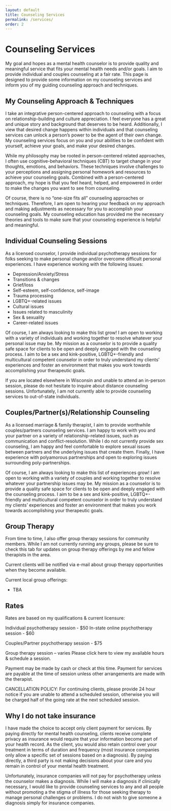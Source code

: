 ```yaml
---
layout: default
title: Counseling Services
permalink: /services/
order: 2
---
```


# Counseling Services

My goal and hopes as a mental health counselor is to provide quality and meaningful service that fits your mental health needs and/or goals. I aim to provide individual and couples counseling at a fair rate. This page is designed to provide some information on my counseling services and inform you of my guiding counseling approach and techniques. 

## My Counseling Approach & Techniques

I take an integrative person-centered approach to counseling with a focus on relationship-building and culture appreciation. I feel everyone has a great and unique story and background that deserves to be heard. Additionally, I view that desired change happens within individuals and that counseling services can unlock a person’s power to be the agent of their own change. My counseling services focus on you and your abilities to be confident with yourself, achieve your goals, and make your desired changes.

While my philosophy may be rooted in person-centered related approaches, I often use cognitive-behavioral techniques (CBT) to target change in your thoughts, emotions, and behaviors. These techniques involve challenges to your perceptions and assigning personal homework and resources to achieve your counseling goals. Combined with a person-centered approach, my hope is that you feel heard, helped, and empowered in order to make the changes you want to see from counseling.

Of course, there is no “one-size fits all” counseling approaches or techniques. Therefore, I am open to hearing your feedback on my approach and making adjustments as necessary for you to accomplish your counseling goals. My counseling education has provided me the necessary theories and tools to make sure that your counseling experience is helpful and meaningful.

## Individual Counseling Sessions

As a licensed counselor, I provide individual psychotherapy sessions for folks seeking to make personal change and/or overcome difficult personal experiences. I have experience working with the following issues:

*	Depression/Anxiety/Stress
*	Transitions & changes
* Grief/loss
* Self-esteem, self-confidence, self-image
* Trauma processing
* LGBTQ+-related issues
* Cultural issues
* Issues related to masculinity 
* Sex & sexuality
* Career-related issues

Of course, I am always looking to make this list grow! I am open to working with a variety of individuals and working together to resolve whatever your personal issue may be. My mission as a counselor is to provide a quality safe space for clients to be open and deeply engaged with the counseling process. I aim to be a sex and kink-positive, LGBTQ+-friendly and multicultural competent counselor in order to truly understand my clients’ experiences and foster an environment that makes you work towards accomplishing your therapeutic goals.

If you are located elsewhere in Wisconsin and unable to attend an in-person session, please do not hesitate to inquire about distance counseling sessions. Unfortunately, I am not currently able to provide counseling services to out-of-state individuals.

## Couples/Partner(s)/Relationship Counseling

As a licensed marriage & family therapist, I aim to provide worthwhile couples/partners counseling services. I am happy to work with you and your partner on a variety of relationship-related issues, such as communication and conflict-resolution. While I do not currently provide sex counseling, I am happy and feel comfortable to explore sexual issues between partners and the underlying issues that create them. Finally, I have experience with polyamorous partnerships and open to exploring issues surrounding poly-partnerships.

Of course, I am always looking to make this list of experiences grow! I am open to working with a variety of couples and working together to resolve whatever your partnership issues may be. My mission as a counselor is to provide a quality safe space for clients to be open and deeply engaged with the counseling process. I aim to be a sex and kink-positive, LGBTQ+-friendly and multicultural competent counselor in order to truly understand my clients’ experiences and foster an environment that makes you work towards accomplishing your therapeutic goals.

## Group Therapy

From time to time, I also offer group therapy sessions for community members. While I am not currently running any groups, please be sure to check this tab for updates on group therapy offerings by me and fellow therapists in the area.

Current clients will be notified via e-mail about group therapy opportunities when they become available.

Current local group offerings:

* TBA

## Rates

Rates are based on my qualifications & current licensure:

Individual psychotherapy session - $50
In-state online psychotherapy session - $60

Couples/Partner psychotherapy session - $75

Group therapy session – varies
Please click here to view my available hours & schedule a session.

Payment may be made by cash or check at this time. Payment for services are payable at the time of session unless other arrangements are made with the therapist. 

CANCELLATION POLICY: For continuing clients, please provide 24 hour notice if you are unable to attend a scheduled session, otherwise you will be charged half of the going rate at the next scheduled session.

## Why I do not take insurance

I have made the choice to accept only client payment for services. By paying directly for mental health counseling, clients receive complete privacy as insurance would require that your information become part of your health record. As the client, you would also retain control over your treatment in terms of duration and frequency (most insurance companies only allow a specific set of sessions based on a diagnosis). By paying directly, a third party is not making decisions about your care and you remain in control of your mental health treatment.

Unfortunately, insurance companies will not pay for psychotherapy unless the counselor makes a diagnosis. While I will make a diagnosis if clinically necessary, I would like to provide counseling services to any and all people without promoting a the stigma of illness for those seeking therapy to manage personal challenges or problems. I do not wish to give someone a diagnosis simply for insurance companies. 
